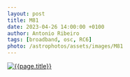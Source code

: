 ```yaml
---
layout: post
title: M81
date: 2023-04-26 14:00:00 +0100
author: Antonio Ribeiro
tags: [broadband, osc, RC6]
photo: /astrophotos/assets/images/M81
---
```


[![{{page.title}}]({{page.photo}}.jpg)]({{page.photo}}.jpg)